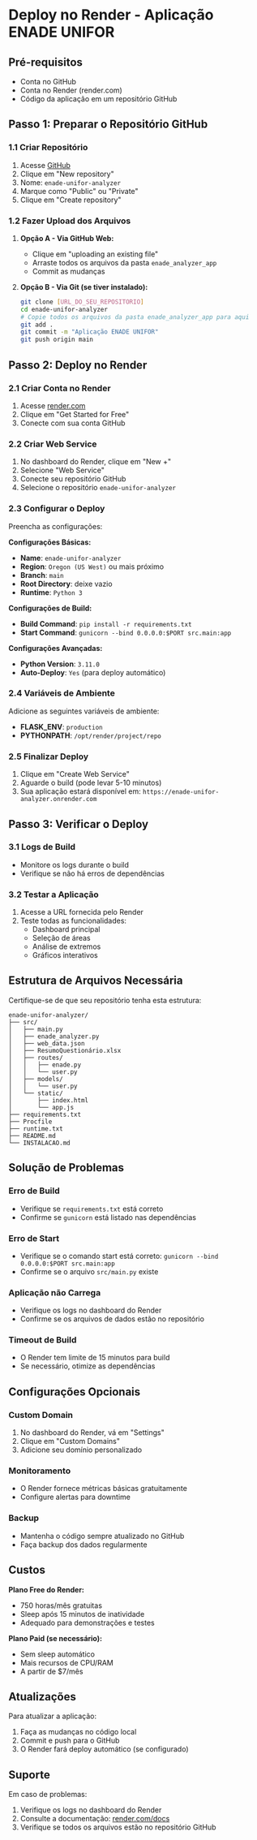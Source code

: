 # Deploy no Render - Aplicação ENADE UNIFOR

## Pré-requisitos
- Conta no GitHub
- Conta no Render (render.com)
- Código da aplicação em um repositório GitHub

## Passo 1: Preparar o Repositório GitHub

### 1.1 Criar Repositório
1. Acesse [GitHub](https://github.com)
2. Clique em "New repository"
3. Nome: `enade-unifor-analyzer`
4. Marque como "Public" ou "Private"
5. Clique em "Create repository"

### 1.2 Fazer Upload dos Arquivos
1. **Opção A - Via GitHub Web:**
   - Clique em "uploading an existing file"
   - Arraste todos os arquivos da pasta `enade_analyzer_app`
   - Commit as mudanças

2. **Opção B - Via Git (se tiver instalado):**
   ```bash
   git clone [URL_DO_SEU_REPOSITORIO]
   cd enade-unifor-analyzer
   # Copie todos os arquivos da pasta enade_analyzer_app para aqui
   git add .
   git commit -m "Aplicação ENADE UNIFOR"
   git push origin main
   ```

## Passo 2: Deploy no Render

### 2.1 Criar Conta no Render
1. Acesse [render.com](https://render.com)
2. Clique em "Get Started for Free"
3. Conecte com sua conta GitHub

### 2.2 Criar Web Service
1. No dashboard do Render, clique em "New +"
2. Selecione "Web Service"
3. Conecte seu repositório GitHub
4. Selecione o repositório `enade-unifor-analyzer`

### 2.3 Configurar o Deploy
Preencha as configurações:

**Configurações Básicas:**
- **Name**: `enade-unifor-analyzer`
- **Region**: `Oregon (US West)` ou mais próximo
- **Branch**: `main`
- **Root Directory**: deixe vazio
- **Runtime**: `Python 3`

**Configurações de Build:**
- **Build Command**: `pip install -r requirements.txt`
- **Start Command**: `gunicorn --bind 0.0.0.0:$PORT src.main:app`

**Configurações Avançadas:**
- **Python Version**: `3.11.0`
- **Auto-Deploy**: `Yes` (para deploy automático)

### 2.4 Variáveis de Ambiente
Adicione as seguintes variáveis de ambiente:
- **FLASK_ENV**: `production`
- **PYTHONPATH**: `/opt/render/project/repo`

### 2.5 Finalizar Deploy
1. Clique em "Create Web Service"
2. Aguarde o build (pode levar 5-10 minutos)
3. Sua aplicação estará disponível em: `https://enade-unifor-analyzer.onrender.com`

## Passo 3: Verificar o Deploy

### 3.1 Logs de Build
- Monitore os logs durante o build
- Verifique se não há erros de dependências

### 3.2 Testar a Aplicação
1. Acesse a URL fornecida pelo Render
2. Teste todas as funcionalidades:
   - Dashboard principal
   - Seleção de áreas
   - Análise de extremos
   - Gráficos interativos

## Estrutura de Arquivos Necessária

Certifique-se de que seu repositório tenha esta estrutura:

```
enade-unifor-analyzer/
├── src/
│   ├── main.py
│   ├── enade_analyzer.py
│   ├── web_data.json
│   ├── ResumoQuestionário.xlsx
│   ├── routes/
│   │   ├── enade.py
│   │   └── user.py
│   ├── models/
│   │   └── user.py
│   └── static/
│       ├── index.html
│       └── app.js
├── requirements.txt
├── Procfile
├── runtime.txt
├── README.md
└── INSTALACAO.md
```

## Solução de Problemas

### Erro de Build
- Verifique se `requirements.txt` está correto
- Confirme se `gunicorn` está listado nas dependências

### Erro de Start
- Verifique se o comando start está correto: `gunicorn --bind 0.0.0.0:$PORT src.main:app`
- Confirme se o arquivo `src/main.py` existe

### Aplicação não Carrega
- Verifique os logs no dashboard do Render
- Confirme se os arquivos de dados estão no repositório

### Timeout de Build
- O Render tem limite de 15 minutos para build
- Se necessário, otimize as dependências

## Configurações Opcionais

### Custom Domain
1. No dashboard do Render, vá em "Settings"
2. Clique em "Custom Domains"
3. Adicione seu domínio personalizado

### Monitoramento
- O Render fornece métricas básicas gratuitamente
- Configure alertas para downtime

### Backup
- Mantenha o código sempre atualizado no GitHub
- Faça backup dos dados regularmente

## Custos

**Plano Free do Render:**
- 750 horas/mês gratuitas
- Sleep após 15 minutos de inatividade
- Adequado para demonstrações e testes

**Plano Paid (se necessário):**
- Sem sleep automático
- Mais recursos de CPU/RAM
- A partir de $7/mês

## Atualizações

Para atualizar a aplicação:
1. Faça as mudanças no código local
2. Commit e push para o GitHub
3. O Render fará deploy automático (se configurado)

## Suporte

Em caso de problemas:
1. Verifique os logs no dashboard do Render
2. Consulte a documentação: [render.com/docs](https://render.com/docs)
3. Verifique se todos os arquivos estão no repositório GitHub

